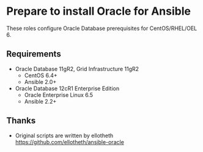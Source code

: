 # Prepare to install Oracle for Ansible

These roles configure Oracle Database prerequisites for CentOS/RHEL/OEL 6.

## Requirements

- Oracle Database 11gR2, Grid Infrastructure 11gR2
  - CentOS 6.4+
  - Ansible 2.0+
- Oracle Database 12cR1 Enterprise Edition
  - Oracle Enterprise Linux 6.5
  - Ansible 2.2+

## Thanks

- Original scripts are written by ellotheth https://github.com/ellotheth/ansible-oracle
